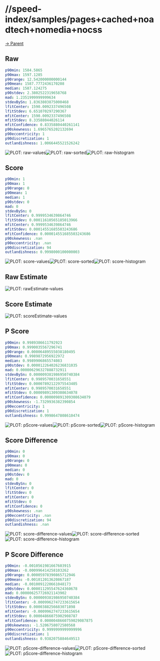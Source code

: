 
# //speed-index/samples/pages+cached+noadtech+nomedia+nocss

[→ Parent](../..)


## Raw


```yaml
p90min: 1584.5865
p90max: 1597.1285
p90range: 12.542000000000144
p90mean: 1587.7772436170208
median: 1587.124275
p90stdev: 2.3802522319658768
mad: 1.2351999999999634
stdevBySn: 1.8363803875000468
lfitCenter: 1590.0092337496508
lfitStdev: 6.651070297290367
mfitCenter: 1590.0092337496508
mfitStdev: 8.33588044026114
mfitConfidence: 0.8335880440261141
p90skewness: 1.6965765202132694
p90eccentricity: 1
p90discretization: 1
outlandishness: 1.0066445521526242

```

![PLOT: raw-values](./raw/values.svg)![PLOT: raw-sorted](./raw/sorted.svg)![PLOT: raw-histogram](./raw/histogram.svg)
## Score


```yaml
p90min: 1
p90max: 1
p90range: 0
p90mean: 1
median: 1
p90stdev: 0
mad: 0
stdevBySn: 0
lfitCenter: 0.9999534639864746
lfitStdev: 0.00011610565185013966
mfitCenter: 0.9999534639864746
mfitStdev: 0.00014551685503243686
mfitConfidence: 0.000014551685503243686
p90skewness: .nan
p90eccentricity: .nan
p90discretization: 94
outlandishness: 0.9998000100000003

```

![PLOT: score-values](./score/values.svg)![PLOT: score-sorted](./score/sorted.svg)![PLOT: score-histogram](./score/histogram.svg)
## Raw Estimate

![PLOT: rawEstimate-values](./rawEstimate/values.svg)
## Score Estimate

![PLOT: scoreEstimate-values](./scoreEstimate/values.svg)
## P Score


```yaml
p90min: 0.9989386611792923
p90max: 0.9990035567296741
p90range: 0.00006489555038180495
p90mean: 0.9989872956922972
median: 0.9989906865574083
p90stdev: 0.000012264026236831035
mad: 0.000006296327888732911
stdevBySn: 0.000009381986950740384
lfitCenter: 0.9989570031658551
lfitStdev: 0.00007892122975543405
mfitCenter: 0.9989570031658551
mfitStdev: 0.00009891309308634078
mfitConfidence: 0.000009891309308634079
p90skewness: -1.7329936382390854
p90eccentricity: 1
p90discretization: 1
outlandishness: 0.9998647808610474

```

![PLOT: pScore-values](./pScore/values.svg)![PLOT: pScore-sorted](./pScore/sorted.svg)![PLOT: pScore-histogram](./pScore/histogram.svg)
## Score Difference


```yaml
p90min: 0
p90max: 0
p90range: 0
p90mean: 0
median: 0
p90stdev: 0
mad: 0
stdevBySn: 0
lfitCenter: 0
lfitStdev: 0
mfitCenter: 0
mfitStdev: 0
mfitConfidence: 0
p90skewness: .nan
p90eccentricity: .nan
p90discretization: 94
outlandishness: .nan

```

![PLOT: score-difference-values](./score-difference/values.svg)![PLOT: score-difference-sorted](./score-difference/sorted.svg)![PLOT: score-difference-histogram](./score-difference/histogram.svg)
## P Score Difference


```yaml
p90min: -0.0010561981667603915
p90max: -0.000996414258103262
p90range: 0.00005978390865712946
p90mean: -0.001012013620867187
median: -0.0010091220661048173
p90stdev: 0.000011295547624360678
mad: 0.000006257726921143902
stdevBySn: 0.000009381986950740384
lfitCenter: -0.0009962747233615654
lfitStdev: 0.0000388256683071898
mfitCenter: -0.0009962747233615654
mfitStdev: 0.00004866075902908787
mfitConfidence: 0.0000048660759029087875
p90skewness: -1.5206758072580568
p90eccentricity: 0.9999999999999996
p90discretization: 1
outlandishness: 0.9382075884649513

```

![PLOT: pScore-difference-values](./pScore-difference/values.svg)![PLOT: pScore-difference-sorted](./pScore-difference/sorted.svg)![PLOT: pScore-difference-histogram](./pScore-difference/histogram.svg)